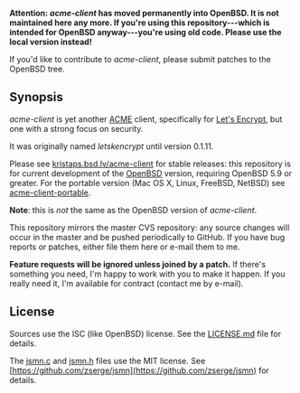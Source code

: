**Attention: *acme-client* has moved permanently into OpenBSD.  It is
not maintained here any more.  If you're using this repository---which
is intended for OpenBSD anyway---you're using old code.  Please use the
local version instead!**

If you'd like to contribute to *acme-client*, please submit patches to
the OpenBSD tree.

## Synopsis

*acme-client* is yet another
[ACME](https://letsencrypt.github.io/acme-spec/) client, specifically
for [Let's Encrypt](https://letsencrypt.org), but one with a strong
focus on security. 

It was originally named *letskencrypt* until version 0.1.11.

Please see
[kristaps.bsd.lv/acme-client](https://kristaps.bsd.lv/acme-client) for
stable releases: this repository is for current development of the
[OpenBSD](http://www.openbsd.org) version, requiring OpenBSD 5.9 or
greater.  For the portable version (Mac OS X, Linux, FreeBSD, NetBSD) see
[acme-client-portable](https://github.com/kristapsdz/acme-client-portable).

**Note**: this is *not* the same as the OpenBSD version of *acme-client*.

This repository mirrors the master CVS repository: any source changes
will occur in the master and be pushed periodically to GitHub.  If you
have bug reports or patches, either file them here or e-mail them to me.

**Feature requests will be ignored unless joined by a patch.**  If
there's something you need, I'm happy to work with you to make it
happen.  If you really need it, I'm available for contract (contact me
by e-mail).

## License

Sources use the ISC (like OpenBSD) license.
See the [LICENSE.md](LICENSE.md) file for details.

The [jsmn.c](jsmn.c) and [jsmn.h](jsmn.h) files use the MIT license.
See [https://github.com/zserge/jsmn](https://github.com/zserge/jsmn) for
details.
